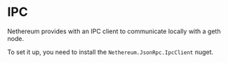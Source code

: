 IPC
===

Nethereum provides with an IPC client to communicate locally with a geth
node.

To set it up, you need to install the `Nethereum.JsonRpc.IpcClient`
nuget.
